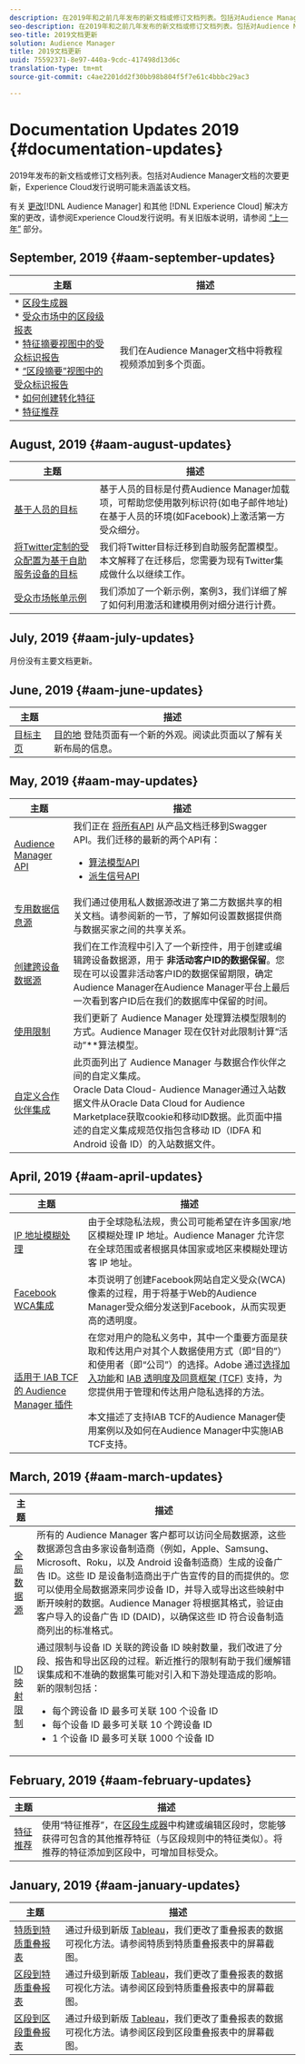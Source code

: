 ```yaml
---
description: 在2019年和之前几年发布的新文档或修订文档列表。包括对Audience Manager文档的次要更新，Experience Cloud发行说明可能未涵盖该文档。
seo-description: 在2019年和之前几年发布的新文档或修订文档列表。包括对Audience Manager文档的次要更新，Experience Cloud发行说明可能未涵盖该文档。
seo-title: 2019文档更新
solution: Audience Manager
title: 2019文档更新
uuid: 75592371-8e97-440a-9cdc-417498d13d6c
translation-type: tm+mt
source-git-commit: c4ae2201dd2f30bb98b804f5f7e61c4bbbc29ac3

---
```



# Documentation Updates 2019 {#documentation-updates}

2019年发布的新文档或修订文档列表。包括对Audience Manager文档的次要更新，Experience Cloud发行说明可能未涵盖该文档。

有关 [更改](https://marketing.adobe.com/resources/help/en_US/whatsnew/)[!DNL Audience Manager] 和其他 [!DNL Experience Cloud] 解决方案的更改，请参阅Experience Cloud发行说明。有关旧版本说明，请参阅 [“上一年”](../docs-updates/docs-2018.md) 部分。

## September, 2019 {#aam-september-updates}

| 主题 | 描述 |
|--- |----|
| * [区段生成器](/help/using/features/segments/segment-builder.md)<br> * [受众市场中的区段级报表](/help/using/features/audience-marketplace/marketplace-data-buyers/marketplace-buyer-billing.md)<br> * [特征摘要视图中的受众标识报告 ](/help/using/features/traits/trait-details-page.md)<br> * [“区段摘要”视图中的受众标识报告 ](/help/using/features/segments/segment-summary-view.md)<br> * [如何创建转化特征](/help/using/features/traits/create-onboarded-rule-based-traits.md)<br> * [特征推荐](/help/using/features/segments/trait-recommendations.md) | 我们在Audience Manager文档中将教程视频添加到多个页面。 |

## August, 2019 {#aam-august-updates}

| 主题 | 描述 |
|--- |----|
| [基于人员的目标](../features/destinations/people-based-destinations-overview.md) | 基于人员的目标是付费Audience Manager加载项，可帮助您使用散列标识符(如电子邮件地址)在基于人员的环境(如Facebook)上激活第一方受众细分。 |
| [将Twitter定制的受众配置为基于自助服务设备的目标](../features/destinations/twitter-tailored-audiences.md) | 我们将Twitter目标迁移到自助服务配置模型。本文解释了在迁移后，您需要为现有Twitter集成做什么以继续工作。 |
| [受众市场帐单示例](../features/audience-marketplace/marketplace-data-buyers/marketplace-buyer-billing.md#billing-examples) | 我们添加了一个新示例，案例3，我们详细了解了如何利用激活和建模用例对细分进行计费。 |

## July, 2019 {#aam-july-updates}

月份没有主要文档更新。

## June, 2019 {#aam-june-updates}

| 主题 | 描述 |
|--- |----|
| [目标主页](/help/using/features/destinations/destinations-home.md) | [目的地](https://bank.demdex.com/portal/destinations/all) 登陆页面有一个新的外观。阅读此页面以了解有关新布局的信息。 |

## May, 2019 {#aam-may-updates}

| 主题 | 描述 |
|--- |----|
| [Audience Manager API](/help/using/api/rest-api-main/rest-api-main.md) | 我们正在 [将所有API](/help/using/api/api-swagger-migration.md) 从产品文档迁移到Swagger API。我们迁移的最新的两个API有： <ul><li>[算法模型API](https://bank.demdex.com/portal/swagger/index.html#/Algorithmic_Models_API)</li><li>[派生信号API](https://bank.demdex.com/portal/swagger/index.html#/Derived_Signals_API)</li></ul> |
| [专用数据信息源](/help/using/features/audience-marketplace/marketplace-private-feeds.md#set-up-sharing-relationship) | 我们通过使用私人数据源改进了第二方数据共享的相关文档。请参阅新的一节，了解如何设置数据提供商与数据买家之间的共享关系。 |
| [创建跨设备数据源](/help/using/features/profile-merge-rules/merge-rules-start.md#settings) | 我们在工作流程中引入了一个新控件，用于创建或编辑跨设备数据源，用于 **非活动客户ID的数据保留**。您现在可以设置非活动客户ID的数据保留期限，确定Audience Manager在Audience Manager平台上最后一次看到客户ID后在我们的数据库中保留的时间。 |
| [使用限制](/help/using/features/administration/usage-limits.md) | 我们更新了 Audience Manager 处理算法模型限制的方式。Audience Manager 现在仅针对此限制计算“活动”**&#x200B;算法模型。 |
| [自定义合作伙伴集成](/help/using/integration/sending-audience-data/custom-partner-integrations.md) | 此页面列出了 Audience Manager 与数据合作伙伴之间的自定义集成。<br>Oracle Data Cloud- Audience Manager通过入站数据文件从Oracle Data Cloud for Audience Marketplace获取cookie和移动ID数据。此页面中描述的自定义集成规范仅指包含移动 ID（IDFA 和 Android 设备 ID）的入站数据文件。 |

## April, 2019 {#aam-april-updates}

| 主题 | 描述 |
|--- |----|
| [IP 地址模糊处理](/help/using/features/administration/ip-obfuscation.md) | 由于全球隐私法规，贵公司可能希望在许多国家/地区模糊处理 IP 地址。Audience Manager 允许您在全球范围或者根据具体国家或地区来模糊处理访客 IP 地址。 |
| [Facebook WCA集成](/help/using/integration/integrating-third-party/facebook-wca-integration.md) | 本页说明了创建Facebook网站自定义受众(WCA)像素的过程，用于将基于Web的Audience Manager受众细分发送到Facebook，从而实现更高的透明度。 |
| [适用于 IAB TCF 的 Audience Manager 插件](/help/using/overview/aam-gdpr/aam-iab-plugin.md) | 在您对用户的隐私义务中，其中一个重要方面是获取和传达用户对其个人数据使用方式（即“目的”）和使用者（即“公司”）的选择。Adobe 通过[选择加入功能](https://marketing.adobe.com/resources/help/en_US/mcvid/overview.html)和 [IAB 透明度及同意框架 (TCF)](https://iabtechlab.com/standards/gdpr-transparency-and-consent-framework/) 支持，为您提供用于管理和传达用户隐私选择的方法。<br><br>本文描述了支持IAB TCF的Audience Manager使用案例以及如何在Audience Manager中实施IAB TCF支持。 |

## March, 2019 {#aam-march-updates}

| 主题 | 描述 |
|--- |----|
| [全局数据源](../features/global-data-sources.md) | 所有的 Audience Manager 客户都可以访问全局数据源，这些数据源包含由多家设备制造商（例如，Apple、Samsung、Microsoft、Roku，以及 Android 设备制造商）生成的设备广告 ID。这些 ID 是设备制造商出于广告宣传的目的而提供的。您可以使用全局数据源来同步设备 ID，并导入或导出这些映射中断开映射的数据。Audience Manager 将根据其格式，验证由客户导入的设备广告 ID (DAID)，以确保这些 ID 符合设备制造商列出的标准格式。 |
| [ID 映射限制](../features/administration/usage-limits.md#id-mapping-limits) | 通过限制与设备 ID 关联的跨设备 ID 映射数量，我们改进了分段、报告和导出区段的过程。新近推行的限制有助于我们缓解错误集成和不准确的数据集可能对引入和下游处理造成的影响。<br/>新的限制包括： <ul><li>每个跨设备 ID 最多可关联 100 个设备 ID</li><li>每个设备 ID 最多可关联 10 个跨设备 ID</li><li>1 个设备 ID 最多可关联 1000 个设备 ID</li></ul> |

## February, 2019 {#aam-february-updates}

| 主题 | 描述 |
|--- |----|
| [特征推荐](../features/segments/trait-recommendations.md) | 使用“特征推荐”，在[区段生成器](../features/segments/segment-builder.md)中构建或编辑区段时，您能够获得可包含的其他推荐特征（与区段规则中的特征类似）。将推荐的特征添加到区段中，可增加目标受众。 |

## January, 2019 {#aam-january-updates}

| 主题 | 描述 |
|--- |----|
| [特质到特质重叠报表](../reporting/dynamic-reports/trait-trait-overlap-report.md) | 通过升级到新版 [Tableau](../reference/system-components/components-data-processing.md#tableau)，我们更改了重叠报表的数据可视化方法。请参阅特质到特质重叠报表中的屏幕截图。 |
| [区段到特质重叠报表](../reporting/dynamic-reports/segment-trait-overlap-report.md) | 通过升级到新版 [Tableau](../reference/system-components/components-data-processing.md#tableau)，我们更改了重叠报表的数据可视化方法。请参阅区段到特质重叠报表中的屏幕截图。 |
| [区段到区段重叠报表](../reporting/dynamic-reports/segment-segment-overlap-report.md) | 通过升级到新版 [Tableau](../reference/system-components/components-data-processing.md#tableau)，我们更改了重叠报表的数据可视化方法。请参阅区段到区段重叠报表中的屏幕截图。 |

